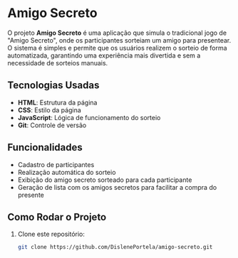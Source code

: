 # Amigo Secreto

O projeto **Amigo Secreto** é uma aplicação que simula o tradicional jogo de "Amigo Secreto", onde os participantes sorteiam um amigo para presentear. O sistema é simples e permite que os usuários realizem o sorteio de forma automatizada, garantindo uma experiência mais divertida e sem a necessidade de sorteios manuais.

## Tecnologias Usadas

- **HTML**: Estrutura da página
- **CSS**: Estilo da página
- **JavaScript**: Lógica de funcionamento do sorteio
- **Git**: Controle de versão

## Funcionalidades

- Cadastro de participantes
- Realização automática do sorteio
- Exibição do amigo secreto sorteado para cada participante
- Geração de lista com os amigos secretos para facilitar a compra do presente

## Como Rodar o Projeto

1. Clone este repositório:
   ```bash
   git clone https://github.com/DislenePortela/amigo-secreto.git
